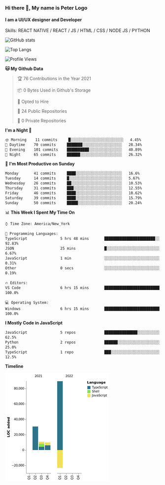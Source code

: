 ### Hi there 👋, My name is Peter Logo
#### I am a UI/UX designer and Developer
Skills: REACT NATIVE / REACT / JS / HTML / CSS / NODE JS / PYTHON

![GitHub stats](https://github-readme-stats.vercel.app/api?username=peterlogo&show_icons=true&count_private=true&theme=dark)

![Top Langs](https://github-readme-stats.vercel.app/api/top-langs/?username=peterlogo&theme=dark&layout=compact)

<!--START_SECTION:waka-->
![Profile Views](http://img.shields.io/badge/Profile%20Views-2-blue)

**🐱 My Github Data** 

> 🏆 76 Contributions in the Year 2021
 > 
> 📦 0 Bytes Used in Github's Storage 
 > 
> 💼 Opted to Hire
 > 
> 📜 24 Public Repositories 
 > 
> 🔑 0 Private Repositories  
 > 
**I'm a Night 🦉** 

```text
🌞 Morning    11 commits     █░░░░░░░░░░░░░░░░░░░░░░░░   4.45% 
🌆 Daytime    70 commits     ███████░░░░░░░░░░░░░░░░░░   28.34% 
🌃 Evening    101 commits    ██████████░░░░░░░░░░░░░░░   40.89% 
🌙 Night      65 commits     ██████░░░░░░░░░░░░░░░░░░░   26.32%

```
📅 **I'm Most Productive on Sunday** 

```text
Monday       41 commits     ████░░░░░░░░░░░░░░░░░░░░░   16.6% 
Tuesday      14 commits     █░░░░░░░░░░░░░░░░░░░░░░░░   5.67% 
Wednesday    26 commits     ██░░░░░░░░░░░░░░░░░░░░░░░   10.53% 
Thursday     31 commits     ███░░░░░░░░░░░░░░░░░░░░░░   12.55% 
Friday       46 commits     ████░░░░░░░░░░░░░░░░░░░░░   18.62% 
Saturday     39 commits     ████░░░░░░░░░░░░░░░░░░░░░   15.79% 
Sunday       50 commits     █████░░░░░░░░░░░░░░░░░░░░   20.24%

```


📊 **This Week I Spent My Time On** 

```text
⌚︎ Time Zone: America/New_York

💬 Programming Languages: 
TypeScript               5 hrs 48 mins       ███████████████████████░░   92.83% 
JSON                     25 mins             █░░░░░░░░░░░░░░░░░░░░░░░░   6.67% 
JavaScript               1 min               ░░░░░░░░░░░░░░░░░░░░░░░░░   0.31% 
Other                    0 secs              ░░░░░░░░░░░░░░░░░░░░░░░░░   0.19%

🔥 Editors: 
VS Code                  6 hrs 15 mins       █████████████████████████   100.0%

💻 Operating System: 
Windows                  6 hrs 15 mins       █████████████████████████   100.0%

```

**I Mostly Code in JavaScript** 

```text
JavaScript               5 repos             ███████████████░░░░░░░░░░   62.5% 
Python                   2 repos             ██████░░░░░░░░░░░░░░░░░░░   25.0% 
TypeScript               1 repo              ███░░░░░░░░░░░░░░░░░░░░░░   12.5%

```


**Timeline**

![Chart not found](https://raw.githubusercontent.com/peterlogo/peterlogo/main/charts/bar_graph.png) 


<!--END_SECTION:waka-->


